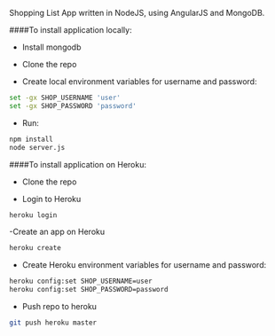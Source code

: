 Shopping List App written in NodeJS,
using AngularJS and MongoDB.

####To install application locally:

- Install mongodb

- Clone the repo

- Create local environment variables for username and password:
```sh
set -gx SHOP_USERNAME 'user'
set -gx SHOP_PASSWORD 'password'
```

- Run:
```sh
npm install
node server.js
```

####To install application on Heroku:


- Clone the repo

- Login to Heroku
```sh
heroku login
```
-Create an app on Heroku
```sh
heroku create
```
- Create Heroku environment variables for username and password:
```sh
heroku config:set SHOP_USERNAME=user
heroku config:set SHOP_PASSWORD=password
```
- Push repo to heroku
```sh
git push heroku master
```




